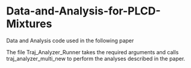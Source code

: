 # Data-and-Analysis-for-PLCD-Mixtures
Data and Analysis code used in the following paper

The file Traj_Analyzer_Runner takes the required arguments and calls traj_analyzer_multi_new to perform the analyses described in the paper.
